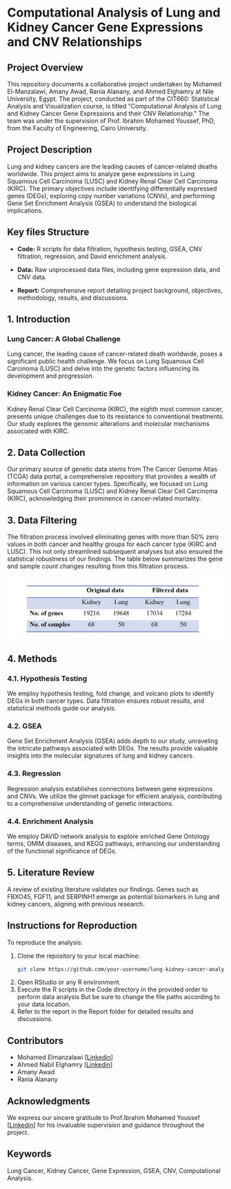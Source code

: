 # Computational Analysis of Lung and Kidney Cancer Gene Expressions and CNV Relationships

## Project Overview

This repository documents a collaborative project undertaken by Mohamed El-Manzalawi, Amany Awad, Rania Alanany, and Ahmed Elghamry at Nile University, Egypt. The project, conducted as part of the CIT660: Statistical Analysis and Visualization course, is titled "Computational Analysis of Lung and Kidney Cancer Gene Expressions and their CNV Relationship." The team was under the supervision of Prof. Ibrahim Mohamed Youssef, PhD, from the Faculty of Engineering, Cairo University.

## Project Description

Lung and kidney cancers are the leading causes of cancer-related deaths worldwide. This project aims to analyze gene expressions in Lung Squamous Cell Carcinoma (LUSC) and Kidney Renal Clear Cell Carcinoma (KIRC). The primary objectives include identifying differentially expressed genes (DEGs), exploring copy number variations (CNVs), and performing Gene Set Enrichment Analysis (GSEA) to understand the biological implications.

## Key files Structure

- **Code:** R scripts for data filtration, hypothesis testing, GSEA, CNV filtration, regression, and David enrichment analysis.
  
- **Data:** Raw unprocessed data files, including gene expression data, and CNV data.

- **Report:** Comprehensive report detailing project background, objectives, methodology, results, and discussions.
  
## 1. Introduction

### Lung Cancer: A Global Challenge
Lung cancer, the leading cause of cancer-related death worldwide, poses a significant public health challenge. We focus on Lung Squamous Cell Carcinoma (LUSC) and delve into the genetic factors influencing its development and progression.

### Kidney Cancer: An Enigmatic Foe
Kidney Renal Clear Cell Carcinoma (KIRC), the eighth most common cancer, presents unique challenges due to its resistance to conventional treatments. Our study explores the genomic alterations and molecular mechanisms associated with KIRC.

## 2. Data Collection
Our primary source of genetic data stems from The Cancer Genome Atlas (TCGA) data portal, a comprehensive repository that provides a wealth of information on various cancer types. Specifically, we focused on Lung Squamous Cell Carcinoma (LUSC) and Kidney Renal Clear Cell Carcinoma (KIRC), acknowledging their prominence in cancer-related mortality.

## 3. Data Filtering
The filtration process involved eliminating genes with more than 50% zero values in both cancer and healthy groups for each cancer type (KIRC and LUSC). This not only streamlined subsequent analyses but also ensured the statistical robustness of our findings. The table below summarizes the gene and sample count changes resulting from this filtration process.

![](/Pictures/genes&samples_num.png)

## 4. Methods

### 4.1. Hypothesis Testing
We employ hypothesis testing, fold change, and volcano plots to identify DEGs in both cancer types. Data filtration ensures robust results, and statistical methods guide our analysis.

### 4.2. GSEA
Gene Set Enrichment Analysis (GSEA) adds depth to our study, unraveling the intricate pathways associated with DEGs. The results provide valuable insights into the molecular signatures of lung and kidney cancers.

### 4.3. Regression
Regression analysis establishes connections between gene expressions and CNVs. We utilize the glmnet package for efficient analysis, contributing to a comprehensive understanding of genetic interactions.

### 4.4. Enrichment Analysis
We employ DAVID network analysis to explore enriched Gene Ontology terms, OMIM diseases, and KEGG pathways, enhancing our understanding of the functional significance of DEGs.

## 5. Literature Review

A review of existing literature validates our findings. Genes such as FBXO45, FGF11, and SERPINH1 emerge as potential biomarkers in lung and kidney cancers, aligning with previous research.

## Instructions for Reproduction

To reproduce the analysis:
1. Clone the repository to your local machine:
   ```bash
   git clone https://github.com/your-username/lung-kidney-cancer-analysis.git
2. Open RStudio or any R environment.
3. Execute the R scripts in the Code directory in the provided order to perform data analysis But be sure to change the file paths according to your data location.
4. Refer to the report in the Report folder for detailed results and discussions.

## Contributors

- Mohamed Elmanzalawi [[Linkedin](https://www.linkedin.com/in/mohamed-elmanzalawi/)]
- Ahmed Nabil Elghamry [[Linkedin](https://www.linkedin.com/in/ahmed-elghamry-7b22829a/)]
- Amany Awad
- Rania Alanany

## Acknowledgments
We express our sincere gratitude to Prof.Ibrahim Mohamed Youssef [[Linkedin](https://www.linkedin.com/in/ibrahim-youssef-65262a145/)] for his invaluable supervision and guidance throughout the project.

## Keywords
Lung Cancer, Kidney Cancer, Gene Expression, GSEA, CNV, Computational Analysis.


